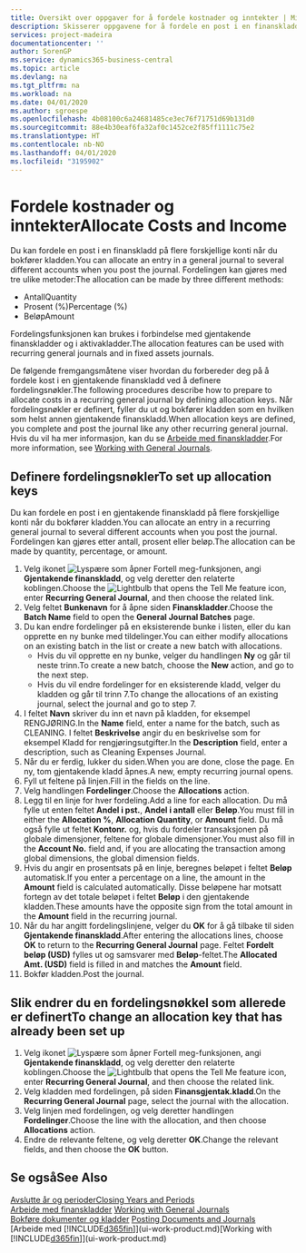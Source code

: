 ```yaml
---
title: Oversikt over oppgaver for å fordele kostnader og inntekter | Microsoft-dokumentasjon
description: Skisserer oppgavene for å fordele en post i en finanskladd på flere forskjellige konti når du bokfører kladden.
services: project-madeira
documentationcenter: ''
author: SorenGP
ms.service: dynamics365-business-central
ms.topic: article
ms.devlang: na
ms.tgt_pltfrm: na
ms.workload: na
ms.date: 04/01/2020
ms.author: sgroespe
ms.openlocfilehash: 4b08100c6a24681485ce3ec76f71751d69b131d0
ms.sourcegitcommit: 88e4b30eaf6fa32af0c1452ce2f85ff1111c75e2
ms.translationtype: HT
ms.contentlocale: nb-NO
ms.lasthandoff: 04/01/2020
ms.locfileid: "3195902"
---
```

# <a name="allocate-costs-and-income"></a><span data-ttu-id="c7642-103">Fordele kostnader og inntekter</span><span class="sxs-lookup"><span data-stu-id="c7642-103">Allocate Costs and Income</span></span>
<span data-ttu-id="c7642-104">Du kan fordele en post i en finanskladd på flere forskjellige konti når du bokfører kladden.</span><span class="sxs-lookup"><span data-stu-id="c7642-104">You can allocate an entry in a general journal to several different accounts when you post the journal.</span></span> <span data-ttu-id="c7642-105">Fordelingen kan gjøres med tre ulike metoder:</span><span class="sxs-lookup"><span data-stu-id="c7642-105">The allocation can be made by three different methods:</span></span>

* <span data-ttu-id="c7642-106">Antall</span><span class="sxs-lookup"><span data-stu-id="c7642-106">Quantity</span></span>
* <span data-ttu-id="c7642-107">Prosent (%)</span><span class="sxs-lookup"><span data-stu-id="c7642-107">Percentage (%)</span></span>
* <span data-ttu-id="c7642-108">Beløp</span><span class="sxs-lookup"><span data-stu-id="c7642-108">Amount</span></span>

<span data-ttu-id="c7642-109">Fordelingsfunksjonen kan brukes i forbindelse med gjentakende finanskladder og i aktivakladder.</span><span class="sxs-lookup"><span data-stu-id="c7642-109">The allocation features can be used with recurring general journals and in fixed assets journals.</span></span>
<!--You can also distribute the cost or revenue of a line to an intercompany partner when you post a sales or purchase document. When you post the document, a line will be posted in your general journal, and a corresponding line will be created in the intercompany outbox.-->

<span data-ttu-id="c7642-110">De følgende fremgangsmåtene viser hvordan du forbereder deg på å fordele kost i en gjentakende finanskladd ved å definere fordelingsnøkler.</span><span class="sxs-lookup"><span data-stu-id="c7642-110">The following procedures describe how to prepare to allocate costs in a recurring general journal by defining allocation keys.</span></span> <span data-ttu-id="c7642-111">Når fordelingsnøkler er definert, fyller du ut og bokfører kladden som en hvilken som helst annen gjentakende finanskladd.</span><span class="sxs-lookup"><span data-stu-id="c7642-111">When allocation keys are defined, you complete and post the journal like any other recurring general journal.</span></span> <span data-ttu-id="c7642-112">Hvis du vil ha mer informasjon, kan du se [Arbeide med finanskladder](ui-work-general-journals.md).</span><span class="sxs-lookup"><span data-stu-id="c7642-112">For more information, see [Working with General Journals](ui-work-general-journals.md).</span></span>

## <a name="to-set-up-allocation-keys"></a><span data-ttu-id="c7642-113">Definere fordelingsnøkler</span><span class="sxs-lookup"><span data-stu-id="c7642-113">To set up allocation keys</span></span>
<span data-ttu-id="c7642-114">Du kan fordele en post i en gjentakende finanskladd på flere forskjellige konti når du bokfører kladden.</span><span class="sxs-lookup"><span data-stu-id="c7642-114">You can allocate an entry in a recurring general journal to several different accounts when you post the journal.</span></span> <span data-ttu-id="c7642-115">Fordelingen kan gjøres etter antall, prosent eller beløp.</span><span class="sxs-lookup"><span data-stu-id="c7642-115">The allocation can be made by quantity, percentage, or amount.</span></span>
1. <span data-ttu-id="c7642-116">Velg ikonet ![Lyspære som åpner Fortell meg-funksjonen](media/ui-search/search_small.png "Fortell hva du vil gjøre"), angi **Gjentakende finanskladd**, og velg deretter den relaterte koblingen.</span><span class="sxs-lookup"><span data-stu-id="c7642-116">Choose the ![Lightbulb that opens the Tell Me feature](media/ui-search/search_small.png "Tell me what you want to do") icon, enter **Recurring General Journal**, and then choose the related link.</span></span>
2. <span data-ttu-id="c7642-117">Velg feltet **Bunkenavn** for å åpne siden **Finanskladder**.</span><span class="sxs-lookup"><span data-stu-id="c7642-117">Choose the **Batch Name** field to open the **General Journal Batches** page.</span></span>
3. <span data-ttu-id="c7642-118">Du kan endre fordelinger på en eksisterende bunke i listen, eller du kan opprette en ny bunke med tildelinger.</span><span class="sxs-lookup"><span data-stu-id="c7642-118">You can either modify allocations on an existing batch in the list or create a new batch with allocations.</span></span>
   * <span data-ttu-id="c7642-119">Hvis du vil opprette en ny bunke, velger du handlingen **Ny** og går til neste trinn.</span><span class="sxs-lookup"><span data-stu-id="c7642-119">To create a new batch, choose the **New** action, and go to the next step.</span></span>
   * <span data-ttu-id="c7642-120">Hvis du vil endre fordelinger for en eksisterende kladd, velger du kladden og går til trinn 7.</span><span class="sxs-lookup"><span data-stu-id="c7642-120">To change the allocations of an existing journal, select the journal and go to step 7.</span></span>    
4. <span data-ttu-id="c7642-121">I feltet **Navn** skriver du inn et navn på kladden, for eksempel RENGJØRING.</span><span class="sxs-lookup"><span data-stu-id="c7642-121">In the **Name** field, enter a name for the batch, such as CLEANING.</span></span> <span data-ttu-id="c7642-122">I feltet **Beskrivelse** angir du en beskrivelse som for eksempel Kladd for rengjøringsutgifter.</span><span class="sxs-lookup"><span data-stu-id="c7642-122">In the **Description** field, enter a description, such as Cleaning Expenses Journal.</span></span>
5. <span data-ttu-id="c7642-123">Når du er ferdig, lukker du siden.</span><span class="sxs-lookup"><span data-stu-id="c7642-123">When you are done, close the page.</span></span> <span data-ttu-id="c7642-124">En ny, tom gjentakende kladd åpnes.</span><span class="sxs-lookup"><span data-stu-id="c7642-124">A new, empty recurring journal opens.</span></span>
6. <span data-ttu-id="c7642-125">Fyll ut feltene på linjen.</span><span class="sxs-lookup"><span data-stu-id="c7642-125">Fill in the fields on the line.</span></span>
7. <span data-ttu-id="c7642-126">Velg handlingen **Fordelinger**.</span><span class="sxs-lookup"><span data-stu-id="c7642-126">Choose the **Allocations** action.</span></span>
8. <span data-ttu-id="c7642-127">Legg til en linje for hver fordeling.</span><span class="sxs-lookup"><span data-stu-id="c7642-127">Add a line for each allocation.</span></span> <span data-ttu-id="c7642-128">Du må fylle ut enten feltet **Andel i pst.**, **Andel i antall** eller **Beløp**.</span><span class="sxs-lookup"><span data-stu-id="c7642-128">You must fill in either the **Allocation %**, **Allocation Quantity**, or **Amount** field.</span></span> <span data-ttu-id="c7642-129">Du må også fylle ut feltet **Kontonr.** og, hvis du fordeler transaksjonen på globale dimensjoner, feltene for globale dimensjoner.</span><span class="sxs-lookup"><span data-stu-id="c7642-129">You must also fill in the **Account No.** field and, if you are allocating the transaction among global dimensions, the global dimension fields.</span></span>
9. <span data-ttu-id="c7642-130">Hvis du angir en prosentsats på en linje, beregnes beløpet i feltet **Beløp** automatisk.</span><span class="sxs-lookup"><span data-stu-id="c7642-130">If you enter a percentage on a line, the amount in the **Amount** field is calculated automatically.</span></span> <span data-ttu-id="c7642-131">Disse beløpene har motsatt fortegn av det totale beløpet i feltet **Beløp** i den gjentakende kladden.</span><span class="sxs-lookup"><span data-stu-id="c7642-131">These amounts have the opposite sign from the total amount in the **Amount** field in the recurring journal.</span></span>
10. <span data-ttu-id="c7642-132">Når du har angitt fordelingslinjene, velger du **OK** for å gå tilbake til siden **Gjentakende finanskladd**.</span><span class="sxs-lookup"><span data-stu-id="c7642-132">After entering the allocations lines, choose **OK** to return to the **Recurring General Journal** page.</span></span> <span data-ttu-id="c7642-133">Feltet **Fordelt beløp (USD)** fylles ut og samsvarer med **Beløp**-feltet.</span><span class="sxs-lookup"><span data-stu-id="c7642-133">The **Allocated Amt. (USD)** field is filled in and matches the **Amount** field.</span></span>
11. <span data-ttu-id="c7642-134">Bokfør kladden.</span><span class="sxs-lookup"><span data-stu-id="c7642-134">Post the journal.</span></span>

## <a name="to-change-an-allocation-key-that-has-already-been-set-up"></a><span data-ttu-id="c7642-135">Slik endrer du en fordelingsnøkkel som allerede er definert</span><span class="sxs-lookup"><span data-stu-id="c7642-135">To change an allocation key that has already been set up</span></span>
1. <span data-ttu-id="c7642-136">Velg ikonet ![Lyspære som åpner Fortell meg-funksjonen](media/ui-search/search_small.png "Fortell hva du vil gjøre"), angi **Gjentakende finanskladd**, og velg deretter den relaterte koblingen.</span><span class="sxs-lookup"><span data-stu-id="c7642-136">Choose the ![Lightbulb that opens the Tell Me feature](media/ui-search/search_small.png "Tell me what you want to do") icon, enter **Recurring General Journal**, and then choose the related link.</span></span>
2. <span data-ttu-id="c7642-137">Velg kladden med fordelingen, på siden **Finansgjentak.kladd**.</span><span class="sxs-lookup"><span data-stu-id="c7642-137">On the **Recurring General Journal** page, select the journal with the allocation.</span></span>
3. <span data-ttu-id="c7642-138">Velg linjen med fordelingen, og velg deretter handlingen **Fordelinger**.</span><span class="sxs-lookup"><span data-stu-id="c7642-138">Choose the line with the allocation, and then choose **Allocations** action.</span></span>
4. <span data-ttu-id="c7642-139">Endre de relevante feltene, og velg deretter **OK**.</span><span class="sxs-lookup"><span data-stu-id="c7642-139">Change the relevant fields, and then choose the **OK** button.</span></span>

## <a name="see-also"></a><span data-ttu-id="c7642-140">Se også</span><span class="sxs-lookup"><span data-stu-id="c7642-140">See Also</span></span>
[<span data-ttu-id="c7642-141">Avslutte år og perioder</span><span class="sxs-lookup"><span data-stu-id="c7642-141">Closing Years and Periods</span></span>](year-close-years-periods.md)  
<span data-ttu-id="c7642-142">[Arbeide med finanskladder](ui-work-general-journals.md)  </span><span class="sxs-lookup"><span data-stu-id="c7642-142">[Working with General Journals](ui-work-general-journals.md)  </span></span>  
<span data-ttu-id="c7642-143">[Bokføre dokumenter og kladder](ui-post-documents-journals.md)  </span><span class="sxs-lookup"><span data-stu-id="c7642-143">[Posting Documents and Journals](ui-post-documents-journals.md)  </span></span>  
<span data-ttu-id="c7642-144">[Arbeide med [!INCLUDE[d365fin](includes/d365fin_md.md)]](ui-work-product.md)</span><span class="sxs-lookup"><span data-stu-id="c7642-144">[Working with [!INCLUDE[d365fin](includes/d365fin_md.md)]](ui-work-product.md)</span></span>
